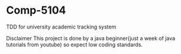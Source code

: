 # Comp-5104

TDD for university academic tracking system

Disclaimer
This project is done by a java beginner(just a week of java tutorials from youtube) so expect low coding standards.
